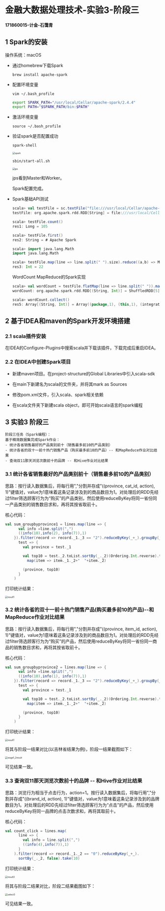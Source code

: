 # 金融大数据处理技术-实验3-阶段三

#### 171860015-计金-石霭青

## 1 Spark的安装

操作系统：macOS

* 通过homebrew下载Spark

  `brew install apache-spark`

* 配置环境变量

  `vim ~/.bash_profile`

  ```bash
  export SPARK_PATH="/usr/local/Cellar/apache-spark/2.4.4"
  export PATH="$SPARK_PATH/bin:$PATH"
  ```

* 激活环境变量

  `source ~/.bash_profile`

* 验证spark是否配置成功

  `spark-shell`

  <img src="./imgs/spark.png" alt="spark" style="zoom:50%;" />

  `sbin/start-all.sh`

  <img src="./imgs/jps.png" alt="jps" style="zoom:50%;" />

  jps看到Master和Worker。

  Spark配置完成。

* Spark基础API测试

  ```scala
  scala> val testFile = sc.textFile("file:///usr/local/Cellar/apache-spark/2.4.4/README.md")
  testFile: org.apache.spark.rdd.RDD[String] = file:///usr/local/Cellar/apache-spark/2.4.4/README.md MapPartitionsRDD[1] at textFile at <console>:24
  
  scala> testFile.count()
  res1: Long = 105
  
  scala> testFile.first()
  res2: String = # Apache Spark
  
  scala> import java.lang.Math
  import java.lang.Math
  
  scala> testFile.map(line => line.split(" ").size).reduce((a,b) => Math.max(a,b))
  res3: Int = 22
  ```

  WordCount MapReduce的Spark实现

  ```scala
  scala> val wordCount = testFile.flatMap(line => line.split(" ")).map(word => (word,1)).reduceByKey((a,b) => a+b) 
  wordCount: org.apache.spark.rdd.RDD[(String, Int)] = ShuffledRDD[5] at reduceByKey at <console>:26
  
  scala> wordCount.collect()
  res5: Array[(String, Int)] = Array((package,1), (this,1), (integration,1), (Python,2), (page](http://spark.apache.org/documentation.html).,1), (cluster.,1), (its,1), ([run,1), (There,1), (general,3), (have,1), (pre-built,1), (Because,1), (YARN,,1), (locally,2), (changed,1), (locally.,1), (sc.parallelize(1,1), (only,1), (several,1), (This,2), (basic,1), (Configuration,1), (learning,,1), (documentation,3), (first,1), (graph,1), (Hive,2), (info,1), (["Specifying,1), ("yarn",1), ([params]`.,1), ([project,1), (prefer,1), (SparkPi,2), (<http://spark.apache.org/>,1), (engine,1), (version,1), (file,1), (documentation,,1), (MASTER,1), (example,3), (["Parallel,1), (are,1), (params,1), (scala>,1), (DataFrames,,1), (provides,1), (refer,2), (configure,1), (Interactive,2), (R,,1), (can,7), (build,4),...
  ```



## 2 基于IDEA和maven的Spark开发环境搭建

### 2.1 scala插件安装

在IDEA的Configure-Plugins中搜索scala并下载该插件，下载完成后重启IDEA。

### 2.2 在IDEA中创建Spark项目

* 新建maven项目。在project-structure的Global Libraries中引入scala-sdk

* 在main下新建名为scala的文件夹，并将其mark as Sources
* 修改pom.xml文件，引入scala、spark相关依赖

* 在scala文件夹下新建scala object，即可开始scala语言的spark编程



## 3 实验3 阶段三

```
阶段三任务（Spark编程）：
基于精简数据集完成Spark作业：
- 统计各省销售最好的产品类别前十（销售最多前10的产品类别）
- 统计各省的双十一前十热门销售产品（购买最多前10的产品）-- 和MapReduce作业对比结果
- 查询双11那天浏览次数前十的品牌 -- 和Hive作业对比结果
```

### 3.1 统计各省销售最好的产品类别前十（销售最多前10的产品类别）

思路：按行读入数据集后，将每行用","分割并存成"((province, cat_id, action), 1)"键值对，value为1意味着这条记录涉及到的商品数目为1。对处理后的RDD先经过filter筛选顾客行为为“购买”的产品类别，然后使用reduceByKey将同一省份同一产品类别的销售数目求和，再将其按省取前十。

核心代码：

```scala
val sum_groupbyprovince1 = lines.map(line => {
      val info =line.split(",")
      ((info(10),info(2), info(7)),1)
    }).filter(record => record._1._3 == "2").reduceByKey(_+_).groupBy(_._1._1).map(
      test => {
        val province = test._1

        val top10 = test._2.toList.sortBy(_._2)(Ordering.Int.reverse).take(10).
          map(item => item._1._2+"  "+item._2)

        (province, top10)
      }
    )
```

打印统计结果：

<img src="./imgs/result1.png" alt="result1" style="zoom:50%;" />

### 3.2 统计各省的双十一前十热门销售产品(购买最多前10的产品)--和MapReduce作业对比结果

思路：按行读入数据集后，将每行用","分割并存成"((province, item_id, action), 1)"键值对，value为1意味着这条记录涉及到的商品数目为1。对处理后的RDD先经过filter筛选顾客行为为“购买”的产品，然后使用reduceByKey将同一省份同一商品的销售数目求和，再将其按省取前十。

核心代码：

```scala
val sum_groupbyprovince2 = lines.map(line => {
      val info =line.split(",")
      ((info(10),info(1), info(7)),1)
    }).filter(record => record._1._3 == "2").reduceByKey(_+_).groupBy(_._1._1).map(
      test => {
        val province = test._1

        val top10 = test._2.toList.sortBy(_._2)(Ordering.Int.reverse).take(10).
          map(item => item._1._2+"  "+item._2)

        (province, top10)
      }
    )
```

打印统计结果：

<img src="./imgs/result2.png" alt="result1" style="zoom:50%;" />

将其与阶段一结果对比(以吉林省结果为例)，阶段一结果截图如下：

<img src="../阶段一报告与截图/imgs/stage1_2result.png" alt="stage1_2result" style="zoom:50%;" />

可见结果一致。

### 3.3 查询双11那天浏览次数前十的品牌 -- 和Hive作业对比结果

思路：浏览行为相当于点击行为，action=1。按行读入数据集后，将每行用","分割并存成"((brand_id, action), 1)"键值对，value为1意味着这条记录涉及到的品牌数目为1。对处理后的RDD先经过filter筛选顾客行为为“点击”的产品，然后使用reduceByKey将同一品牌的点击次数求和，再将其取前十。

核心代码：

```scala
val count_click = lines.map(
      line => {
        val info = line.split(",")
        ((info(4),info(7)),1)
      }
    ).filter(record => record._1._2 == "0").reduceByKey(_+_).
      sortBy(_._2, false).take(10)
```

打印统计结果：

<img src="./imgs/result3.png" alt="result3" style="zoom:50%;" />

将其与阶段二结果对比，阶段二结果截图如下：

<img src="../阶段二报告与截图/imgs/select3.png" alt="select3" style="zoom:50%;" />

可见结果一致。